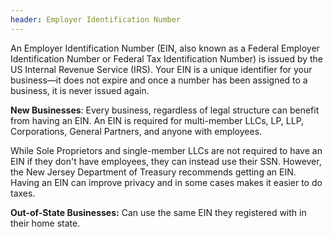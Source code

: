 ```yaml
---
header: Employer Identification Number
---
```

An Employer Identification Number (EIN, also known as a Federal Employer Identification Number or Federal Tax Identification Number) is issued by the US Internal Revenue Service (IRS). Your EIN is a unique identifier for your business—it does not expire and once a number has been assigned to a business, it is never issued again.

**New Businesses**: Every business, regardless of legal structure can benefit from having an EIN. An EIN is required for multi-member LLCs, LP, LLP, Corporations, General Partners, and anyone with employees. 

While Sole Proprietors and single-member LLCs are not required to have an EIN if they don't have employees, they can instead use their SSN. However, the New Jersey Department of Treasury recommends getting an EIN. Having an EIN can improve privacy and in some cases makes it easier to do taxes.

**Out-of-State Businesses:** Can use the same EIN they registered with in their home state.